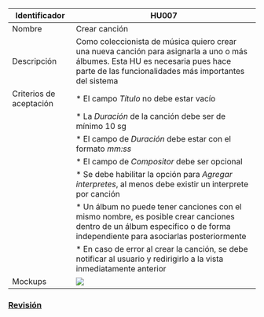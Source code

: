 | Identificador           | HU007                   | 
|-------------------------|------------------------------| 
| Nombre                  | Crear canción | 
| Descripción             | Como coleccionista de música quiero crear una nueva canción para asignarla a uno o más álbumes. Esta HU es necesaria pues hace parte de las funcionalidades más importantes del sistema | 
| Criterios de aceptación | * El campo _Título_ no debe estar vacío |
| | * La _Duración_ de la canción debe ser de mínimo 10 sg |
| | * El campo de _Duración_ debe estar con el formato _mm:ss_ |
| | * El campo de _Compositor_ debe ser opcional |
| | * Se debe habilitar la opción para _Agregar interpretes_, al menos debe existir un interprete por canción |
| | * Un álbum no puede tener canciones con el mismo nombre, es posible crear canciones dentro de un álbum especifico o de forma independiente para asociarlas posteriormente |
| | * En caso de error al crear la canción, se debe notificar al usuario y redirigirlo a la vista inmediatamente anterior | 
| Mockups                 | ![](https://github.com/MISW-4101-Practicas/TutorialCanciones/wiki/mockups/crear_cancion.png)                 | 

### [Revisión](https://github.com/MISW-4101-Practicas/TutorialCanciones/wiki/f03#revisi%C3%B3n)
